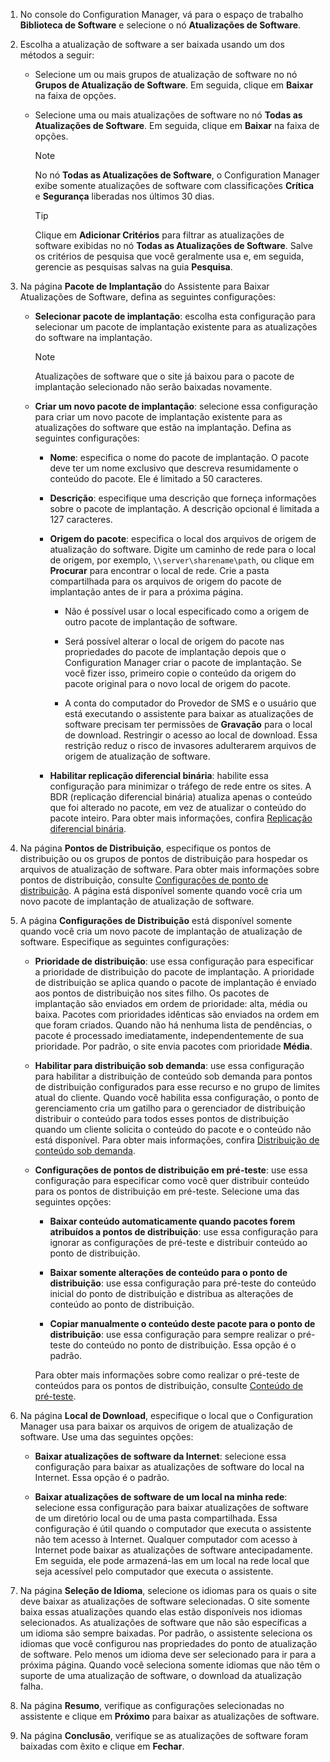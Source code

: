 1.  No console do Configuration Manager, vá para o espaço de trabalho **Biblioteca de Software** e selecione o nó **Atualizações de Software**.  

2.  Escolha a atualização de software a ser baixada usando um dos métodos a seguir:  

    -   Selecione um ou mais grupos de atualização de software no nó **Grupos de Atualização de Software**. Em seguida, clique em **Baixar** na faixa de opções.  

    -   Selecione uma ou mais atualizações de software no nó **Todas as Atualizações de Software**. Em seguida, clique em **Baixar** na faixa de opções.  

        > [!NOTE]  
        >  No nó **Todas as Atualizações de Software**, o Configuration Manager exibe somente atualizações de software com classificações **Crítica** e **Segurança** liberadas nos últimos 30 dias.  

        > [!TIP]  
        >  Clique em **Adicionar Critérios** para filtrar as atualizações de software exibidas no nó **Todas as Atualizações de Software**. Salve os critérios de pesquisa que você geralmente usa e, em seguida, gerencie as pesquisas salvas na guia **Pesquisa**.  


3.  Na página **Pacote de Implantação** do Assistente para Baixar Atualizações de Software, defina as seguintes configurações:  

    -  **Selecionar pacote de implantação**: escolha esta configuração para selecionar um pacote de implantação existente para as atualizações do software na implantação.  

        > [!NOTE]  
        >  Atualizações de software que o site já baixou para o pacote de implantação selecionado não serão baixadas novamente.  

    -  **Criar um novo pacote de implantação**: selecione essa configuração para criar um novo pacote de implantação existente para as atualizações do software que estão na implantação. Defina as seguintes configurações:  

        -   **Nome**: especifica o nome do pacote de implantação. O pacote deve ter um nome exclusivo que descreva resumidamente o conteúdo do pacote. Ele é limitado a 50 caracteres.  

        -   **Descrição**: especifique uma descrição que forneça informações sobre o pacote de implantação. A descrição opcional é limitada a 127 caracteres.    

        -   **Origem do pacote**: especifica o local dos arquivos de origem de atualização do software. Digite um caminho de rede para o local de origem, por exemplo, `\\server\sharename\path`, ou clique em **Procurar** para encontrar o local de rede. Crie a pasta compartilhada para os arquivos de origem do pacote de implantação antes de ir para a próxima página.  

             - Não é possível usar o local especificado como a origem de outro pacote de implantação de software.  

             - Será possível alterar o local de origem do pacote nas propriedades do pacote de implantação depois que o Configuration Manager criar o pacote de implantação. Se você fizer isso, primeiro copie o conteúdo da origem do pacote original para o novo local de origem do pacote.  

             -  A conta do computador do Provedor de SMS e o usuário que está executando o assistente para baixar as atualizações de software precisam ter permissões de **Gravação** para o local de download. Restringir o acesso ao local de download. Essa restrição reduz o risco de invasores adulterarem arquivos de origem de atualização de software.  

        - **Habilitar replicação diferencial binária**: habilite essa configuração para minimizar o tráfego de rede entre os sites. A BDR (replicação diferencial binária) atualiza apenas o conteúdo que foi alterado no pacote, em vez de atualizar o conteúdo do pacote inteiro. Para obter mais informações, confira [Replicação diferencial binária](/sccm/core/plan-design/hierarchy/fundamental-concepts-for-content-management#binary-differential-replication).  

4.  Na página **Pontos de Distribuição**, especifique os pontos de distribuição ou os grupos de pontos de distribuição para hospedar os arquivos de atualização de software. Para obter mais informações sobre pontos de distribuição, consulte [Configurações de ponto de distribuição](/sccm/core/servers/deploy/configure/install-and-configure-distribution-points#bkmk_configs). A página está disponível somente quando você cria um novo pacote de implantação de atualização de software.  

5.  A página **Configurações de Distribuição** está disponível somente quando você cria um novo pacote de implantação de atualização de software. Especifique as seguintes configurações:  

    -   **Prioridade de distribuição**: use essa configuração para especificar a prioridade de distribuição do pacote de implantação. A prioridade de distribuição se aplica quando o pacote de implantação é enviado aos pontos de distribuição nos sites filho. Os pacotes de implantação são enviados em ordem de prioridade: alta, média ou baixa. Pacotes com prioridades idênticas são enviados na ordem em que foram criados. Quando não há nenhuma lista de pendências, o pacote é processado imediatamente, independentemente de sua prioridade. Por padrão, o site envia pacotes com prioridade **Média**.  

    -   **Habilitar para distribuição sob demanda**: use essa configuração para habilitar a distribuição de conteúdo sob demanda para pontos de distribuição configurados para esse recurso e no grupo de limites atual do cliente. Quando você habilita essa configuração, o ponto de gerenciamento cria um gatilho para o gerenciador de distribuição distribuir o conteúdo para todos esses pontos de distribuição quando um cliente solicita o conteúdo do pacote e o conteúdo não está disponível. Para obter mais informações, confira [Distribuição de conteúdo sob demanda](/sccm/core/plan-design/hierarchy/fundamental-concepts-for-content-management#on-demand-content-distribution).  

    -   **Configurações de pontos de distribuição em pré-teste**: use essa configuração para especificar como você quer distribuir conteúdo para os pontos de distribuição em pré-teste. Selecione uma das seguintes opções:  

        -   **Baixar conteúdo automaticamente quando pacotes forem atribuídos a pontos de distribuição**: use essa configuração para ignorar as configurações de pré-teste e distribuir conteúdo ao ponto de distribuição.   

        -   **Baixar somente alterações de conteúdo para o ponto de distribuição**: use essa configuração para pré-teste do conteúdo inicial do ponto de distribuição e distribua as alterações de conteúdo ao ponto de distribuição.  

        -   **Copiar manualmente o conteúdo deste pacote para o ponto de distribuição**: use essa configuração para sempre realizar o pré-teste do conteúdo no ponto de distribuição. Essa opção é o padrão.  

        Para obter mais informações sobre como realizar o pré-teste de conteúdos para os pontos de distribuição, consulte [Conteúdo de pré-teste](/sccm/core/servers/deploy/configure/deploy-and-manage-content#bkmk_prestage).  


6.  Na página **Local de Download**, especifique o local que o Configuration Manager usa para baixar os arquivos de origem de atualização de software. Use uma das seguintes opções:  

    -   **Baixar atualizações de software da Internet**: selecione essa configuração para baixar as atualizações de software do local na Internet. Essa opção é o padrão.  

    -   **Baixar atualizações de software de um local na minha rede**: selecione essa configuração para baixar atualizações de software de um diretório local ou de uma pasta compartilhada. Essa configuração é útil quando o computador que executa o assistente não tem acesso à Internet. Qualquer computador com acesso à Internet pode baixar as atualizações de software antecipadamente. Em seguida, ele pode armazená-las em um local na rede local que seja acessível pelo computador que executa o assistente.  


7.  Na página **Seleção de Idioma**, selecione os idiomas para os quais o site deve baixar as atualizações de software selecionadas. O site somente baixa essas atualizações quando elas estão disponíveis nos idiomas selecionados. As atualizações de software que não são específicas a um idioma são sempre baixadas. Por padrão, o assistente seleciona os idiomas que você configurou nas propriedades do ponto de atualização de software. Pelo menos um idioma deve ser selecionado para ir para a próxima página. Quando você seleciona somente idiomas que não têm o suporte de uma atualização de software, o download da atualização falha.  

8. Na página **Resumo**, verifique as configurações selecionadas no assistente e clique em **Próximo** para baixar as atualizações de software.  

9. Na página **Conclusão**, verifique se as atualizações de software foram baixadas com êxito e clique em **Fechar**.  
